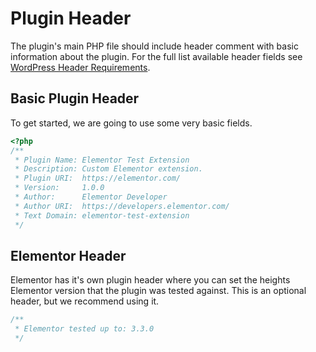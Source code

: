 # Plugin Header

The plugin's main PHP file should include header comment with basic information about the plugin. For the full list available header fields see [WordPress Header Requirements](https://developer.wordpress.org/plugins/plugin-basics/header-requirements/).

## Basic Plugin Header

To get started, we are going to use some very basic fields.

```php
<?php
/**
 * Plugin Name: Elementor Test Extension
 * Description: Custom Elementor extension.
 * Plugin URI:  https://elementor.com/
 * Version:     1.0.0
 * Author:      Elementor Developer
 * Author URI:  https://developers.elementor.com/
 * Text Domain: elementor-test-extension
 */
```

## Elementor Header

Elementor has it's own plugin header where you can set the heights Elementor version that the plugin was tested against. This is an optional header, but we recommend using it.

```php
/**
 * Elementor tested up to: 3.3.0
 */
```

